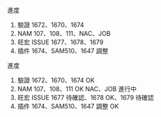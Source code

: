 進度

1. 驗證 1672、1670、1674
2. NAM 107、108、111、NAC、JOB
3. 旺宏 ISSUE 1677、1678、1679
4. 插件 1674、SAM510、1647 調整

進度

1. 驗證 1672、1670、1674 OK
2. NAM 107、108、111 OK NAC、JOB 進行中
3. 旺宏 ISSUE 1677 待確認、1678 OK、1679 待確認
4. 插件 1674、SAM510、1647 調整 OK
